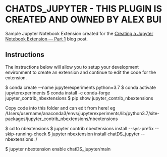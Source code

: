 
# CHATDS_JUPYTER - THIS PLUGIN IS CREATED AND OWNED BY ALEX BUI
Sample Jupyter Notebook Extension created for the [Creating a Jupyter Notebook Extension — Part 1](https://medium.com/@aneesha/creating-a-jupyter-notebook-extension-part-1-31c72032cad) blog post.

## Instructions
The instructions below will allow you to setup your development environment to create an extension and continue to edit the code for the extension.

$ conda create --name jupyterexperiments python=3.7
$ conda activate jupyterexperiments
$ conda install -c conda-forge jupyter_contrib_nbextensions
$ pip show jupyter_contrib_nbextensions

Copy code into this folder and can edit from here!
eg /Users/username/anaconda3/envs/jupyterexperiments/lib/python3.7/site-packages/jupyter_contrib_nbextensions/nbextensions

$ cd to nbextensions
$ jupyter contrib nbextensions install --sys-prefix --skip-running-check
$ jupyter nbextension install chatDS_jupyter --nbextensions ./

$ jupyter nbextension enable chatDS_jupyter/main
